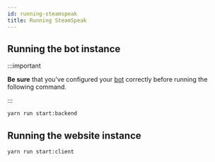 ```yaml
---
id: running-steamspeak
title: Running SteamSpeak
---
```


## Running the bot instance

:::important

**Be sure** that you've configured your [bot](../setup/configuration/bot) correctly before running the following command.

:::

```bash
yarn run start:backend
```

## Running the website instance

```bash
yarn run start:client
```
